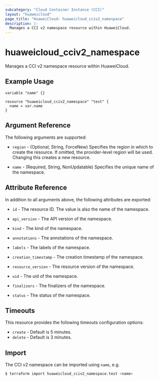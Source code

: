 ```yaml
---
subcategory: "Cloud Container Instance (CCI)"
layout: "huaweicloud"
page_title: "HuaweiCloud: huaweicloud_cciv2_namespace"
description: |-
  Manages a CCI v2 namespace resource within HuaweiCloud.
---
```


# huaweicloud_cciv2_namespace

Manages a CCI v2 namespace resource within HuaweiCloud.

## Example Usage

```hcl
variable "name" {}

resource "huaweicloud_cciv2_namespace" "test" {
  name = var.name
}
```

## Argument Reference

The following arguments are supported:

* `region` - (Optional, String, ForceNew) Specifies the region in which to create the resource.
  If omitted, the provider-level region will be used.
  Changing this creates a new resource.

* `name` - (Required, String, NonUpdatable) Specifies the unique name of the namespace.

## Attribute Reference

In addition to all arguments above, the following attributes are exported:

* `id` - The resource ID. The value is also the name of the namespace.

* `api_version` - The API version of the namespace.

* `kind` - The kind of the namespace.

* `annotations` - The annotations of the namespace.

* `labels` - The labels of the namespace.

* `creation_timestamp` - The creation timestamp of the namespace.

* `resource_version` - The resource version of the namespace.

* `uid` - The uid of the namespace.

* `finalizers` - The finalizers of the namespace.

* `status` - The status of the namespace.

## Timeouts

This resource provides the following timeouts configuration options:

* `create` - Default is 5 minutes.
* `delete` - Default is 3 minutes.

## Import

The CCI v2 namespace can be imported using `name`, e.g.

```bash
$ terraform import huaweicloud_cciv2_namespace.test <name>
```
